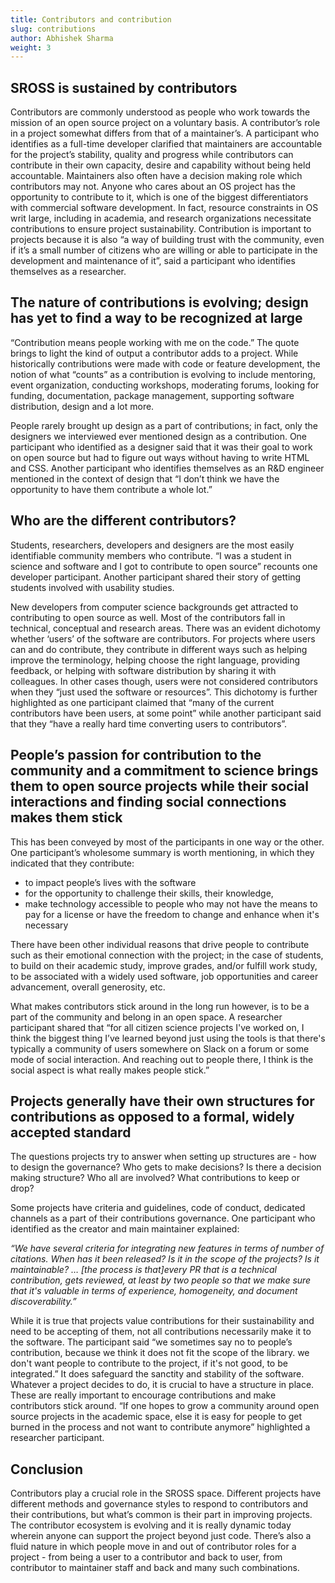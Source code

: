 ```yaml
---
title: Contributors and contribution
slug: contributions
author: Abhishek Sharma
weight: 3
---
```

## SROSS is sustained by contributors

Contributors are commonly understood as people who work towards the mission of an open source project on a voluntary basis. A contributor’s role in a project somewhat differs from that of a maintainer’s. A participant who identifies as a full-time developer clarified that maintainers are accountable for the project’s stability, quality and progress while contributors can contribute in their own capacity, desire and capability without being held accountable. Maintainers also often have a decision making role which contributors may not. Anyone who cares about an OS project has the opportunity to contribute to it, which is one of the biggest differentiators with commercial software development. In fact, resource constraints in OS writ large, including in academia, and research organizations necessitate contributions to ensure project sustainability. Contribution is important to projects because it is also “a way of building trust with the community, even if it’s a small number of citizens who are willing or able to participate in the development and maintenance of it”, said a participant who identifies themselves as a researcher.

## The nature of contributions is evolving; design has yet to find a way to be recognized at large

“Contribution means people working with me on the code.” The quote brings to light the kind of output a contributor adds to a project. While historically contributions were made with code or feature development, the notion of what “counts” as a contribution is evolving to include mentoring, event organization, conducting workshops, moderating forums, looking for funding, documentation, package management, supporting software distribution, design and a lot more. 

People rarely brought up design as a part of contributions; in fact, only the designers we interviewed ever mentioned design as a contribution. One participant who identified as a designer said that it was their goal to work on open source but had to figure out ways without having to write HTML and CSS. Another participant who identifies themselves as an R&D engineer mentioned in the context of design that “I don’t think we have the opportunity to have them contribute a whole lot.”



## Who are the different contributors?

Students, researchers, developers and designers are the most easily identifiable community members who contribute. “I was a student in science and software and I got to contribute to open source” recounts one developer participant. Another participant shared their story of getting students involved with usability studies. 

New developers from computer science backgrounds get attracted to contributing to open source as well. Most of the contributors fall in technical, conceptual and research areas. There was an evident dichotomy whether ‘users’ of the software are contributors. For projects where users can and do contribute, they contribute in different ways such as helping improve the terminology, helping choose the right language, providing feedback, or helping with software distribution by sharing it with colleagues. In other cases though, users were not considered contributors when they “just used the software or resources”. This dichotomy is further highlighted as one participant claimed that “many of the current contributors have been users, at some point” while another participant said that they “have a really hard time converting users to contributors”.

## People’s passion for contribution to the community and a commitment to science brings them to open source projects while their social interactions and finding social connections makes them stick

This has been conveyed by most of the participants in one way or the other. One participant’s wholesome summary is worth mentioning, in which they indicated that they contribute:

* to impact people’s lives with the software
* for the opportunity to challenge their skills, their knowledge,
* make technology accessible to people who may not have the means to pay for a license or have the freedom to change and enhance when it's necessary

There have been other individual reasons that drive people to contribute such as their emotional connection with the project; in the case of students, to build on their academic study, improve grades, and/or fulfill work study, to be associated with a widely used software, job opportunities and career advancement, overall generosity, etc.

What makes contributors stick around in the long run however, is to be a part of the community and belong in an open space. A researcher participant shared that “for all citizen science projects I've worked on, I think the biggest thing I’ve learned beyond just using the tools is that there's typically a community of users somewhere on Slack on a forum or some mode of social interaction. And reaching out to people there, I think is the social aspect is what really makes people stick.”

## Projects generally have their own structures for contributions as opposed to a formal, widely accepted standard

The questions projects try to answer when setting up structures are - how to design the governance? Who gets to make decisions? Is there a decision making structure? Who all are involved? What contributions to keep or drop?

Some projects have criteria and guidelines, code of conduct, dedicated channels as a part of their contributions governance. One participant who identified as the creator and main maintainer explained: 

_“We have several criteria for integrating new features in terms of number of citations. When has it been released? Is it in the scope of the projects? Is it maintainable? … \[the process is that]every PR that is a technical contribution, gets reviewed, at least by two people so that we make sure that it's valuable in terms of experience, homogeneity, and document discoverability.”_

While it is true that projects value contributions for their sustainability and need to be accepting of them, not all contributions necessarily make it to the software. The participant said “we sometimes say no to people’s contribution, because we think it does not fit the scope of the library. we don't want people to contribute to the project, if it's not good, to be integrated.” It does safeguard the sanctity and stability of the software. Whatever a project decides to do, it is crucial to have a structure in place. These are really important to encourage contributions and make contributors stick around. “If one hopes to grow a community around open source projects in the academic space, else it is easy for people to get burned in the process and not want to contribute anymore” highlighted a researcher participant.

## Conclusion

Contributors play a crucial role in the SROSS space. Different projects have different methods and governance styles to respond to contributors and their contributions, but what’s common is their part in improving projects. The contributor ecosystem is evolving and it is really dynamic today wherein anyone can support the project beyond just code. There’s also a fluid nature in which people move in and out of contributor roles for a project - from being a user to a contributor and back to user, from contributor to maintainer staff and back and many such combinations.

